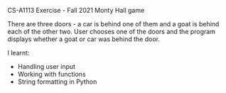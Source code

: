 CS-A1113 Exercise - Fall 2021
Monty Hall game
 
There are three doors - a car is behind one of them and a goat is behind each of the other two.
User chooses one of the doors and the program displays whether a goat or car was behind the door.

I learnt: 
- Handling user input
- Working with functions
- String formatting in Python
